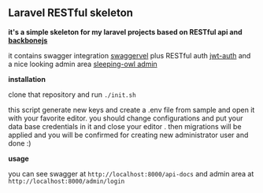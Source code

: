 ## Laravel RESTful skeleton

**it's a simple skeleton for my laravel projects based on RESTful api and [backbonejs](http://backbonejs.org/)**

it contains swagger integration [swaggervel](https://github.com/slampenny/Swaggervel) plus RESTful auth [jwt-auth](https://github.com/tymondesigns/jwt-auth) and a nice looking admin area  [sleeping-owl admin](https://github.com/sleeping-owl/admin)



**installation**

clone that repository and run ```./init.sh```

this script generate new keys and create a .env file from sample and open it with your favorite editor. you should change configurations and put your data base credentials in it and close your editor . then migrations will be applied and
you will be confirmed for creating new administrator user and done :)

**usage**

you can see swagger at ```http://localhost:8000/api-docs```
and admin area at ```http://localhost:8000/admin/login```
